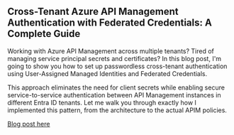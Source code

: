 ## Cross-Tenant Azure API Management Authentication with Federated Credentials: A Complete Guide

Working with Azure API Management across multiple tenants? Tired of managing service principal secrets and certificates? In this blog post, I'm going to show you how to set up passwordless cross-tenant authentication using User-Assigned Managed Identities and Federated Credentials.

This approach eliminates the need for client secrets while enabling secure service-to-service authentication between API Management instances in different Entra ID tenants. Let me walk you through exactly how I implemented this pattern, from the architecture to the actual APIM policies.

[Blog post here](https://thomasthornton.cloud/2025/10/22/cross-tenant-azure-api-management-authentication-with-federated-credentials-a-complete-guide/)
